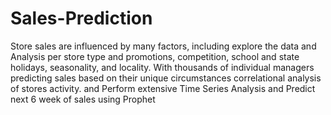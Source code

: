 # Sales-Prediction
Store sales are influenced by many factors, including explore the data and Analysis per store type and promotions, competition, school and state holidays, seasonality, and locality. With thousands of individual
managers predicting sales based on their unique circumstances correlational analysis of stores activity. and Perform extensive Time Series Analysis and Predict next 6 week
of sales using Prophet
